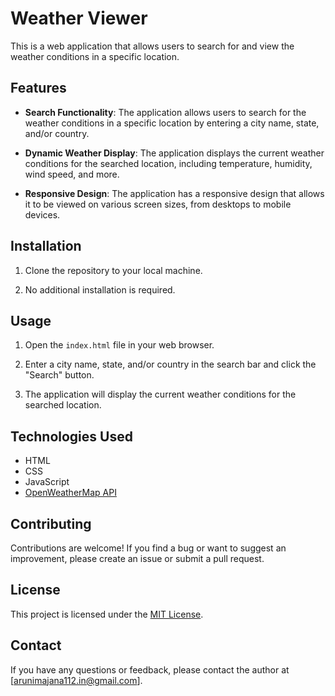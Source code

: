 # Weather Viewer 

This is a web application that allows users to search for and view the weather conditions in a specific location.

## Features

- **Search Functionality**: The application allows users to search for the weather conditions in a specific location by entering a city name, state, and/or country.

- **Dynamic Weather Display**: The application displays the current weather conditions for the searched location, including temperature, humidity, wind speed, and more.

- **Responsive Design**: The application has a responsive design that allows it to be viewed on various screen sizes, from desktops to mobile devices.

## Installation

1. Clone the repository to your local machine.

2. No additional installation is required.

## Usage

1. Open the `index.html` file in your web browser.

2. Enter a city name, state, and/or country in the search bar and click the "Search" button.

3. The application will display the current weather conditions for the searched location.

## Technologies Used

- HTML
- CSS
- JavaScript
- [OpenWeatherMap API](https://openweathermap.org/api)

## Contributing

Contributions are welcome! If you find a bug or want to suggest an improvement, please create an issue or submit a pull request.

## License

This project is licensed under the [MIT License](https://opensource.org/licenses/MIT).

## Contact

If you have any questions or feedback, please contact the author at [arunimajana112.in@gmail.com].
